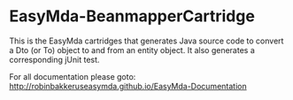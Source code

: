 # EasyMda-BeanmapperCartridge

This is the EasyMda cartridges that generates Java source code to convert a Dto (or To) object to and from an entity object.
It also generates a corresponding jUnit test.

For all documentation please goto: http://robinbakkeruseasymda.github.io/EasyMda-Documentation
